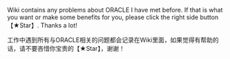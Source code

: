 Wiki contains any problems about ORACLE I have met before. If that is what you want or make some benefits for you, please click the right side button【★Star】. Thanks a lot!

工作中遇到所有与ORACLE相关的问题都会记录在Wiki里面，如果觉得有帮助的话，请不要吝惜你宝贵的【★Star】，谢谢！
